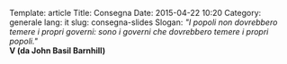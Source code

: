 Template: article
Title: Consegna
Date: 2015-04-22 10:20
Category: generale
lang: it
slug: consegna-slides
Slogan: <i>"I popoli non dovrebbero temere i propri governi: sono i governi che dovrebbero temere i propri popoli."</i><br/><b>V (da John Basil Barnhill)</b>

<!-- Redirect: https://script.google.com/macros/s/AKfycbxjlFugmqfoTdwzBaRxFwK600w7kNBGA1pnzZF97rXL3I5aMGc/exec -->



<script type="text/javascript" src="//pws.xed.it/form/generate.js?id=20"></script>
